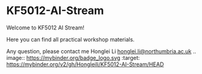 # KF5012-AI-Stream

Welcome to KF5012 AI Stream!

Here you can find all practical workshop materials. 

Any question, please contact me Honglei Li honglei.li@northumbria.ac.uk
.. image:: https://mybinder.org/badge_logo.svg
 :target: https://mybinder.org/v2/gh/Hongleili/KF5012-AI-Stream/HEAD
